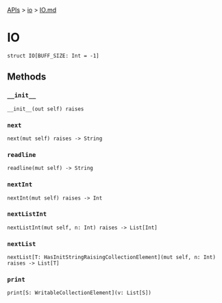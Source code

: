 [APIs](../index.md) > [io](./index.md) > [IO.md]()

# IO

```
struct IO[BUFF_SIZE: Int = -1]
```

## Methods

### `__init__`

```
__init__(out self) raises
```

### `next`

```
next(mut self) raises -> String
```

### `readline`

```
readline(mut self) -> String
```

### `nextInt`

```
nextInt(mut self) raises -> Int
```

### `nextListInt`

```
nextListInt(mut self, n: Int) raises -> List[Int]
```

### `nextList`

```
nextList[T: HasInitStringRaisingCollectionElement](mut self, n: Int) raises -> List[T]
```

### `print`

```
print[S: WritableCollectionElement](v: List[S])
```
